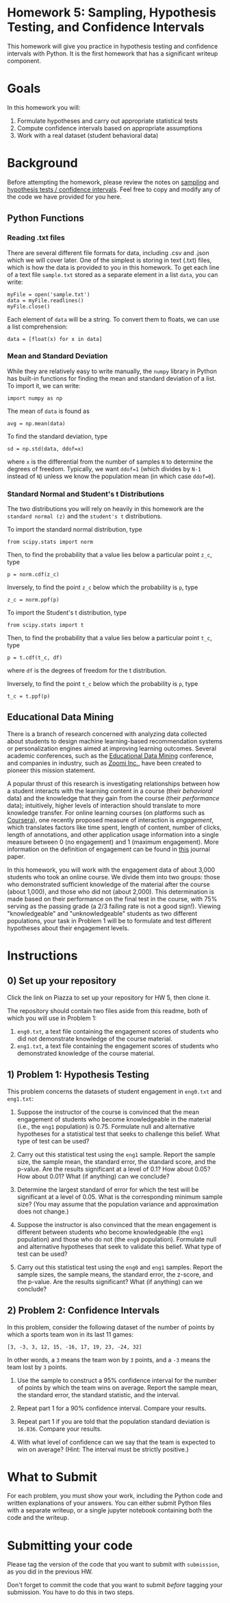 # Homework 5: Sampling, Hypothesis Testing, and Confidence Intervals

This homework will give you practice in hypothesis testing and confidence intervals with Python. It is the first homework that has a significant writeup component.

# Goals

In this homework you will:

1. Formulate hypotheses and carry out appropriate statistical tests
2. Compute confidence intervals based on appropriate assumptions
3. Work with a real dataset (student behavioral data)

# Background

Before attempting the homework, please review the notes on [sampling](https://engineering.purdue.edu/~milind/ece20875/2019fall/notes/lecture-08.pdf) and [hypothesis tests / confidence intervals](https://engineering.purdue.edu/~milind/ece20875/2019fall/notes/lecture-09.pdf). Feel free to copy and modify any of the code we have provided for you here.

## Python Functions

### Reading .txt files
There are several different file formats for data, including .csv and .json which we will cover later. One of the simplest is storing in text (.txt) files, which is how the data is provided to you in this homework. To get each line of a text file `sample.txt` stored as a separate element in a list `data`, you can write:

```
myFile = open('sample.txt')
data = myFile.readlines()
myFile.close()
```

Each element of `data` will be a string. To convert them to floats, we can use a list comprehension:

```
data = [float(x) for x in data]
```

### Mean and Standard Deviation
While they are relatively easy to write manually, the `numpy` library in Python has built-in functions for finding the mean and standard deviation of a list. To import it, we can write:

```
import numpy as np
```

The mean of `data` is found as

```
avg = np.mean(data)
```

To find the standard deviation, type

```
sd = np.std(data, ddof=x)
```
where `x` is the differential from the number of samples `N` to determine the degrees of freedom. Typically, we want `ddof=1` (which divides by `N-1` instead of `N`) unless we know the population mean (in which case `ddof=0`).

### Standard Normal and Student's t Distributions
The two distributions you will rely on heavily in this homework are the `standard normal (z)` and the `student's t` distributions.

To import the standard normal distribution, type

```
from scipy.stats import norm
```

Then, to find the probability that a value lies below a particular point `z_c`, type

```
p = norm.cdf(z_c)
```

Inversely, to find the point `z_c` below which the probability is `p`, type

```
z_c = norm.ppf(p)
```

To import the Student's t distribution, type

```
from scipy.stats import t
```

Then, to find the probability that a value lies below a particular point `t_c`, type

```
p = t.cdf(t_c, df)
```
where `df` is the degrees of freedom for the t distribution.

Inversely, to find the point `t_c` below which the probability is `p`, type

```
t_c = t.ppf(p)
```


## Educational Data Mining
There is a branch of research concerned with analyzing data collected about students to design machine learning-based recommendation systems or personalization engines aimed at improving learning outcomes. Several academic conferences, such as the [Educational Data Mining](http://educationaldatamining.org/) conference, and companies in industry, such as [Zoomi Inc.](https://zoomi.ai/), have been created to pioneer this mission statement.

A popular thrust of this research is investigating relationships between how a student interacts with the learning content in a course (their *behavioral* data) and the knowledge that they gain from the course (their *performance* data); intuitively, higher levels of interaction should translate to more knowledge transfer. For online learning courses (on platforms such as [Coursera](www.coursera.org)), one recently proposed measure of interaction is *engagement*, which translates factors like time spent, length of content, number of clicks, length of annotations, and other application usage information into a single measure between 0 (no engagement) and 1 (maximum engagement). More information on the definition of engagement can be found in [this](http://www.cbrinton.net/edosc_journal.pdf) journal paper.

In this homework, you will work with the engagement data of about 3,000 students who took an online course. We divide them into two groups: those who demonstrated sufficient knowledge of the material after the course (about 1,000), and those who did not (about 2,000). This determination is made based on their performance on the final test in the course, with 75% serving as the passing grade (a 2/3 failing rate is not a good sign!). Viewing "knowledgeable" and "unknowledgeable" students as two different populations, your task in Problem 1 will be to formulate and test different hypotheses about their engagement levels.


# Instructions

## 0) Set up your repository

Click the link on Piazza to set up your repository for HW 5, then clone it.

The repository should contain two files aside from this readme, both of which you will use in Problem 1:

1. `eng0.txt`, a text file containing the engagement scores of students who did not demonstrate knowledge of the course material.
2. `eng1.txt`, a text file containing the engagement scores of students who demonstrated knowledge of the course material.

## 1) Problem 1: Hypothesis Testing

This problem concerns the datasets of student engagement in `eng0.txt` and `eng1.txt`:

1. Suppose the instructor of the course is convinced that the mean engagement of students who become knowledgeable in the material (i.e., the `eng1` population) is 0.75. Formulate null and alternative hypotheses for a statistical test that seeks to challenge this belief. What type of test can be used?

2. Carry out this statistical test using the `eng1` sample. Report the sample size, the sample mean, the standard error, the standard score, and the p-value. Are the results significant at a level of 0.1? How about 0.05? How about 0.01? What (if anything) can we conclude?

3. Determine the largest standard of error for which the test will be significant at a level of 0.05. What is the corresponding minimum sample size? (You may assume that the population variance and approximation does not change.)

4. Suppose the instructor is also convinced that the mean engagement is different between students who become knowledgeable (the `eng1` population) and those who do not (the `eng0` population). Formulate null and alternative hypotheses that seek to validate this belief. What type of test can be used?

5. Carry out this statistical test using the `eng0` and `eng1` samples. Report the sample sizes, the sample means, the standard error, the z-score, and the p-value. Are the results significant? What (if anything) can we conclude?


## 2) Problem 2: Confidence Intervals

In this problem, consider the following dataset of the number of points by which a sports team won in its last 11 games:

`[3, -3, 3, 12, 15, -16, 17, 19, 23, -24, 32]`

In other words, a `3` means the team won by `3` points, and a `-3` means the team lost by `3` points.

1. Use the sample to construct a 95% confidence interval for the number of points by which the team wins on average. Report the sample mean, the standard error, the standard statistic, and the interval.

2. Repeat part 1 for a 90% confidence interval. Compare your results.

3. Repeat part 1 if you are told that the population standard deviation is `16.836`. Compare your results.

4. With what level of confidence can we say that the team is expected to win on average? (Hint: The interval must be strictly positive.)


# What to Submit

For each problem, you must show your work, including the Python code and written explanations of your answers. You can either submit Python files with a separate writeup, or a single jupyter notebook containing both the code and the writeup.

# Submitting your code

Please tag the version of the code that you want to submit with `submission`, as you did in the previous HW.

Don't forget to commit the code that you want to submit *before* tagging your submission. You have to do this in two steps.